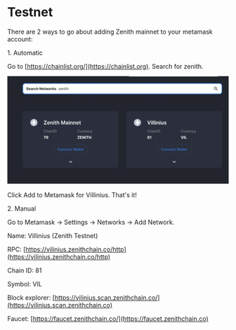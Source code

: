 # Testnet

There are 2 ways to go about adding Zenith mainnet to your metamask account:

1\. Automatic&#x20;

Go to [https://chainlist.org/](https://chainlist.org). Search for zenith.&#x20;

![](<../.gitbook/assets/Screenshot 2022-04-12 at 1.37.10 PM.png>)

Click Add to Metamask for Villinius. That's it!



2\. Manual

Go to Metamask -> Settings -> Networks -> Add Network.&#x20;

Name: Villinius (Zenith Testnet)

RPC: [https://vilinius.zenithchain.co/http](https://vilinius.zenithchain.co/http)

Chain ID: 81

Symbol: VIL

Block explorer: [https://vilinius.scan.zenithchain.co/](https://vilinius.scan.zenithchain.co)



Faucet: [https://faucet.zenithchain.co/](https://faucet.zenithchain.co)
